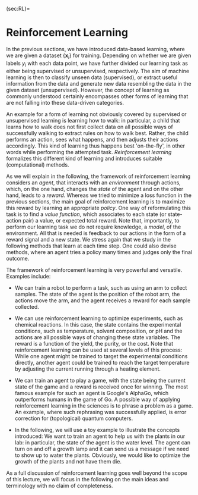 <!-- Global site tag (gtag.js) - Google Analytics -->

<script async src="https://www.googletagmanager.com/gtag/js?id=G-ZLMLLKHZE0"></script>
<script>
  window.dataLayer = window.dataLayer || [];
  function gtag(){dataLayer.push(arguments);}
  gtag('js', new Date());

  gtag('config', 'G-ZLMLLKHZE0');
</script>
(sec:RL)=
# Reinforcement Learning

In the previous sections, we have introduced data-based learning, where
we are given a dataset $\{\mathbf{x}_i\}$ for training. Depending on whether
we are given labels $y_i$ with each data point, we have further divided
our learning task as either being supervised or unsupervised,
respectively. The aim of machine learning is then to classify unseen
data (supervised), or extract useful information from the data and
generate new data resembling the data in the given dataset
(unsupervised). However, the concept of learning as commonly understood
certainly encompasses other forms of learning that are not falling into
these data-driven categories.

An example for a form of learning not obviously covered by supervised or
unsupervised learning is learning how to walk: in particular, a child
that learns how to walk does not first collect data on all possible ways
of successfully walking to extract rules on how to walk best. Rather,
the child performs an action, sees what happens, and then adjusts their
actions accordingly. This kind of learning thus happens best
'on-the-fly', in other words while performing the attempted task.
*Reinforcement learning* formalizes this different kind of learning and
introduces suitable (computational) methods.

As we will explain in the following, the framework of reinforcement
learning considers an *agent*, that interacts with an *environment*
through actions, which, on the one hand, changes the *state* of the
agent and on the other hand, leads to a *reward*. Whereas we tried to
minimize a loss function in the previous sections, the main goal of
reinforcement learning is to maximize this reward by learning an
appropriate *policy*. One way of reformulating this task is to find a
*value function*, which associates to each state (or state-action pair)
a value, or expected total reward. Note that, importantly, to perform
our learning task we do not require knowledge, a *model*, of the
environment. All that is needed is feedback to our actions in the form
of a reward signal and a new state. We stress again that we study in the
following methods that learn at each time step. One could also devise
methods, where an agent tries a policy many times and judges only the
final outcome.

The framework of reinforcement learning is very powerful and versatile.
Examples include:

-   We can train a robot to perform a task, such as using an arm to
    collect samples. The state of the agent is the position of the robot
    arm, the actions move the arm, and the agent receives a reward for
    each sample collected.

-   We can use reinforcement learning to optimize experiments, such as
    chemical reactions. In this case, the state contains the
    experimental conditions, such as temperature, solvent composition,
    or pH and the actions are all possible ways of changing these state
    variables. The reward is a function of the yield, the purity, or the
    cost. Note that reinforcement learning can be used at several levels
    of this process: While one agent might be trained to target the
    experimental conditions directly, another agent could be trained to
    reach the target temperature by adjusting the current running
    through a heating element.

-   We can train an agent to play a game, with the state being the
    current state of the game and a reward is received once for winning.
    The most famous example for such an agent is Google's AlphaGo, which
    outperforms humans in the game of Go. A possible way of applying
    reinforcement learning in the sciences is to phrase a problem as a
    game. An example, where such rephrasing was successfully applied, is
    error correction for (topological) quantum computers.

-   In the following, we will use a toy example to illustrate the
    concepts introduced: We want to train an agent to help us with the
    plants in our lab: in particular, the state of the agent is the
    water level. The agent can turn on and off a growth lamp and it can
    send us a message if we need to show up to water the plants.
    Obviously, we would like to optimize the growth of the plants and
    not have them die.

As a full discussion of reinforcement learning goes well beyond the
scope of this lecture, we will focus in the following on the main ideas
and terminology with no claim of completeness.

